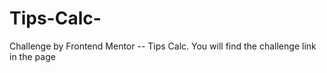 # Tips-Calc-
Challenge by Frontend Mentor  -- Tips Calc. You will find the challenge link in the page
